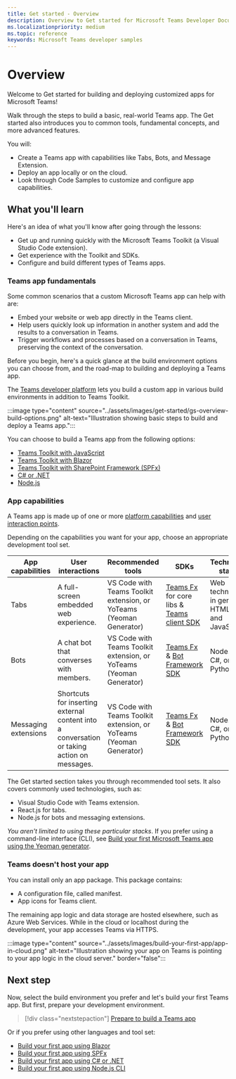 ```yaml
---
title: Get started - Overview
description: Overview to Get started for Microsoft Teams Developer Documentation
ms.localizationpriority: medium
ms.topic: reference
keywords: Microsoft Teams developer samples
---
```

# Overview

Welcome to Get started for building and deploying customized apps for Microsoft Teams!

Walk through the steps to build a basic, real-world Teams app. The Get started also introduces you to common tools, fundamental concepts, and more advanced features.

You will:

- Create a Teams app with capabilities like Tabs, Bots, and Message Extension.
- Deploy an app locally or on the cloud.
- Look through Code Samples to customize and configure app capabilities.

## What you'll learn

Here's an idea of what you'll know after going through the lessons:

- Get up and running quickly with the Microsoft Teams Toolkit (a Visual Studio Code extension).
- Get experience with the Toolkit and SDKs.
- Configure and build different types of Teams apps.

### Teams app fundamentals

Some common scenarios that a custom Microsoft Teams app can help with are:

* Embed your website or web app directly in the Teams client.
* Help users quickly look up information in another system and add the results to a conversation in Teams.
* Trigger workflows and processes based on a conversation in Teams, preserving the context of the conversation.

Before you begin, here's a quick glance at the build environment options you can choose from, and the road-map to building and deploying a Teams app.

The [Teams developer platform](../overview.md) lets you build a custom app in various build environments in addition to Teams Toolkit.

:::image type="content" source="../assets/images/get-started/gs-overview-build-options.png" alt-text="Illustration showing basic steps to build and deploy a Teams app.":::

You can choose to build a Teams app from the following options:

- [Teams Toolkit with JavaScript](prerequisites.md)
- [Teams Toolkit with Blazor](blazor-app-prerequisites.md)
- [Teams Toolkit with SharePoint Framework (SPFx)](spfx-app-prerequisites.md)
- [C# or .NET](get-started-dotnet-app-studio.md)
- [Node.js](get-started-nodejs-app-studio.md)

### App capabilities

A Teams app is made up of one or more [platform capabilities](../concepts/capabilities-overview.md) and [user interaction points](../concepts/extensibility-points.md).

Depending on the capabilities you want for your app, choose an appropriate development tool set.

| App capabilities | User interactions | Recommended tools | SDKs | Technology stacks |
|--------|-------------|--------|--------|--------|
| Tabs | A full-screen embedded web experience. | VS Code with Teams Toolkit extension, or YoTeams (Yeoman Generator) | [Teams Fx](/javascript/api/@microsoft/teamsfx/?view=msteams-client-js-latest&preserve-view=true) for core libs & [Teams client SDK](/javascript/api/@microsoft/teams-js/?view=msteams-client-js-latest&preserve-view=true) | Web technology in general, HTML, CSS, and JavaScript |
| Bots | A chat bot that converses with members. | VS Code with Teams Toolkit extension, or YoTeams (Yeoman Generator) | [Teams Fx](/javascript/api/@microsoft/teamsfx/?view=msteams-client-js-latest&preserve-view=true) & [Bot Framework SDK](https://dev.botframework.com/) | Node.js, C#, or Python |
| Messaging extensions | Shortcuts for inserting external content into a conversation or taking action on messages. | VS Code with Teams Toolkit extension, or YoTeams (Yeoman Generator) | [Teams Fx](/javascript/api/@microsoft/teamsfx/?view=msteams-client-js-latest&preserve-view=true) & [Bot Framework SDK](https://dev.botframework.com/) | Node.js, C#, or Python |

The Get started section takes you through recommended tool sets. It also covers commonly used technologies, such as:
- Visual Studio Code with Teams extension.
- React.js for tabs.
- Node.js for bots and messaging extensions.

*You aren't limited to using these particular stacks*.
If you prefer using a command-line interface (CLI), see [Build your first Microsoft Teams app using the Yeoman generator](https://github.com/pnp/generator-teams/blob/master/docs/docs/tutorials/build-your-first-microsoft-teams-app.md).

### Teams doesn't host your app

You can install only an app package. This package contains:
- A configuration file, called manifest.
- App icons for Teams client.

The remaining app logic and data storage are hosted elsewhere, such as Azure Web Services. While in the cloud or localhost during the development, your app accesses Teams via HTTPS.

:::image type="content" source="../assets/images/build-your-first-app/app-in-cloud.png" alt-text="Illustration showing your app on Teams is pointing to your app logic in the cloud server." border="false":::

## Next step

Now, select the build environment you prefer and let's build your first Teams app. But first, prepare your development environment.

> [!div class="nextstepaction"]
> [Prepare to build a Teams app](prerequisites.md)


Or if you prefer using other languages and tool set:

- [Build your first app using Blazor](blazor-app-prerequisites.md)
- [Build your first app using SPFx](spfx-app-prerequisites.md)
- [Build your first app using C# or .NET](get-started-dotnet-app-studio.md)
- [Build your first app using Node.js CLI](get-started-nodejs-app-studio.md)